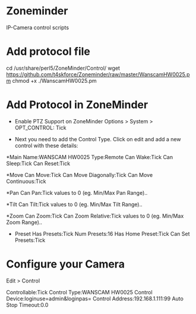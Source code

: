 # Zoneminder
IP-Camera control scripts

# Add protocol file
cd /usr/share/perl5/ZoneMinder/Control/
wget https://github.com/t4skforce/Zoneminder/raw/master/WanscamHW0025.pm
chmod +x ./WanscamHW0025.pm

# Add Protocol in ZoneMinder
* Enable PTZ Support on ZoneMinder
Options > System > OPT_CONTROL: Tick

* Next you need to add the Control Type.
Click on edit and add a new control with these details:

*Main
Name:WANSCAM HW0025
Type:Remote
Can Wake:Tick
Can Sleep:Tick
Can Reset:Tick

*Move
Can Move:Tick
Can Move Diagonally:Tick
Can Move Continuous:Tick

*Pan
Can Pan:Tick
values to 0 (eg. Min/Max Pan Range)..

*Tilt
Can Tilt:Tick
values to 0 (eg. Min/Max Tilt Range)..

*Zoom
Can Zoom:Tick
Can Zoom Relative:Tick
values to 0 (eg. Min/Max Zoom Range)..

* Preset
Has Presets:Tick
Num Presets:16
Has Home Preset:Tick
Can Set Presets:Tick

# Configure your Camera
Edit > Control

Controllable:Tick
Control Type:WANSCAM HW0025
Control Device:loginuse=admin&loginpas=
Control Address:192.168.1.111:99
Auto Stop Timeout:0.0

